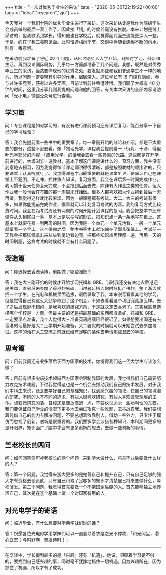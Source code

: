 +++
title = "一次对优秀毕业生的采访"
date = "2020-05-30T22:19:22+08:00"
tags = ["ideal","research","zju"]
+++

今天我对一个我们学院的优秀毕业生进行了采访。这次采访估计是我作为院级学生会成员做的最后一项工作了，因此接「锅」的时候丝毫没有推脱。本来计划是线上采访的，但我联系到学长，得知他也在学校后，就觉得面对面交流能更深入一些。于是，约在了教三楼前见面。此时恰逢梅雨季节，交谈中伴随着连绵不断的雨水，别有一番意境。

在采访前我准备了将近 20 个问题，从回忆刚步入大学开始，到探讨学习、科研和生活，再到议论国际局势，几乎每一方面都准备了几个问题。我想，既然是对优秀毕业生的采访，当然要体现他的优秀之处，要发掘那些和我们普通学生不一样的地方，所以问题一定要带有引导的作用，层层深入。这位学长有 18 门课程满绩，参与过许多竞赛，获得过许多奖项，目前计划前往香港读博。我们聊了大概有 40 分钟的时间，这里我分享几则我提的问题和他的回答，有关本次采访的全部内容请访问「光小电」微信公众号进行查看。

## 学习篇

问：专业课程是如何学习的，有没有进行课前预习还有课后复习，能否分享一下自己的学习经验？

答：我会先提前看一些书中的重要章节。每一章刚开始的绪论和介绍，都是不太重要的部分，这些不用去看。像「物理光学」课程我会提前看一下衍射、干涉、傅里叶光学部分的内容，「应用光学」的话我会去看一些典型的光路。这些都是在开学前进行的，大概浏览一遍教材，基本了解这门课是讲什么的。预习方面，我并没有刻意地去预习，因为我觉得每节课老师讲得很清晰，都是按照教材的顺序讲的，只要课堂上认真听就行了。我觉得课程学习最重要的就是课堂听讲，要保证自己在课堂上不犯困，不走神，抓住重点知识。复习方面，我会在课后第一时间完成作业，我习惯于当天任务当天完成，不会拖到后面去做，除非有大作业之类的任务。但大作业我一般也会在布置的那一周周末开始做。很多人都喜欢把大作业拖到最后一天再做，我觉得这样就比较麻烦，因为一般课程都有考试。大二、大三的考试有很多，如果你能提前完成作业，很早就可以计划复习考试的内容。我的复习方式比较费时间。我会在距考试周还有两周的时候开始计划课程的复习。我会把整本书还有课件从头到尾过一遍，基本上是以抄写的形式，把知识点一条一条地写在纸上。这基本上就要花费一到两周的时间，因为我是一个单元一个单元地看，一般一个单元就要看一个早上。这个做完之后，整本书基本上就浓缩在了那几张纸上。考试前一天我会把那张纸拿出来从头到尾边看边背，把那些知识点再理解一遍，再用一天的时间刷题，这样考试的时候就不会有什么问题了。

## 深造篇

问：你选择去香港读博，前期做了哪些准备？

答：我在大三刚开始的时候才开始学习托福和 GRE。当时我还没有决定去香港还是美国，直到后来参加了香港的暑研。当时暑研招人的时候挺严格的，整个浙大就招一个学生，在光电和机械里面选拔，最后录取了我。本来说再看看其他的学习，但是觉得自己费这么大劲争取到了这个机会，不如去看看这个项目究竟怎么样。去了之后发现挺不错的，是我喜欢的研究方向，于是就决定去香港了。其实我感觉选择哪个学校是一方面，但最主要的还是把最基础的东西都准备好，托福和 GRE，一定要早点准备，我个人觉得大三准备英语成绩已经很迟了。如果想要出国还有去香港的话最好是大二上学期开始准备，大二暑假的时候就可以开始尝试去参加考试。这样的话在大三交流之前就已经有足够的条件去申请那些想去的学校。

## 思考篇

问：目前我国还有很多落后于西方国家的技术，你觉得我们这一代大学生应该怎么做？

答：目前有很多尖端技术领域西方国家会限制我国的发展，我觉得我们自己需要努力攻克技术难题。不过我觉得这也是一个机会去推动我们自己的技术发展。对于我们本科生来说，还是要学好自己的基础知识，找到感兴趣的领域，在自己的领域潜心研究。不同的人有不同的追求，有些人很喜欢研究，有些人喜欢做管理层的工作。想要做研究的话，目标还是要放高远一点，不要仅仅追求一些功利性的东西。我们要保证自己学业的情况下更多地去尝试攻克一些难题，去挑战自我。我们要想着凭借自己的能力去解决问题，不要总想着依靠别人，借助一些外力，只专注于模仿而忽视了创新。创新是很重要的。我们要多学会涉猎各种知识，本科期间更多的是开眼界，知识面广了脑中才会有更多创新的想法，去做一些创新的事情。

## 竺老校长的两问

问：如何回答竺可桢老校长的两个问题：来到浙大做什么，将来毕业后要做什么样的人？

答：第一个问题，我觉得来浙大更多的是完善自己和提升自己，只有自己足够的强大才有资格去谈贡献，只有自己积累了足够多的知识才清楚自己将来要做什么，厚积薄发。第二个问题，我觉得首先要做一个不拖国家后腿的人。首先能够独立地养活自己，其次是在这个基础上做一个对国家有用的人。

## 对光电学子的寄语

问：临近毕业，有什么想要对学弟学妹们说的话？

答：祝愿各位光电的学弟学妹们可以一直追寻着求是之光不停歇，「和光同尘，潜心立志；与时舒卷，奋发待时！」

---

在交谈中，学长提到最多的是「兴趣」还有「机遇」，他说，只顾着学习是不够的，要找到自己感兴趣的事，同时毫不犹豫地抓住一切机遇，因为兴趣所在，因为抓住了机遇，所以才有了成功。